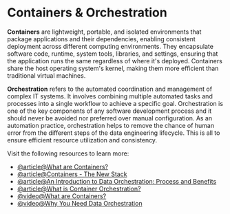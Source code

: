 # Containers & Orchestration

**Containers** are lightweight, portable, and isolated environments that package applications and their dependencies, enabling consistent deployment across different computing environments. They encapsulate software code, runtime, system tools, libraries, and settings, ensuring that the application runs the same regardless of where it's deployed. Containers share the host operating system's kernel, making them more efficient than traditional virtual machines.

**Orchestration** refers to the automated coordination and management of complex IT systems. It involves combining multiple automated tasks and processes into a single workflow to achieve a specific goal. Orchestration is one of the key components of any software development process and it should never be avoided nor preferred over manual configuration. As an automation practice, orchestration helps to remove the chance of human error from the different steps of the data engineering lifecycle. This is all to ensure efficient resource utilization and consistency.

Visit the following resources to learn more:

- [@article@What are Containers?](https://cloud.google.com/learn/what-are-containers)
- [@article@Containers - The New Stack](https://thenewstack.io/category/containers/)
- [@article@An Introduction to Data Orchestration: Process and Benefits](https://www.datacamp.com/blog/introduction-to-data-orchestration-process-and-benefits)
- [@article@What is Container Orchestration?](https://www.redhat.com/en/topics/containers/what-is-container-orchestration)
- [@video@What are Containers?](https://www.youtube.com/playlist?list=PLawsLZMfND4nz-WDBZIj8-nbzGFD4S9oz)
- [@video@Why You Need Data Orchestration](https://www.youtube.com/watch?v=ZtlS5-G-gng)